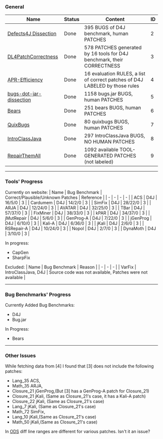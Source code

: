 ### General

| Name | Status | Content | ID |
| - | - | - | - |
| [Defects4J Dissection](https://github.com/program-repair/defects4j-dissection) | Done | 395 BUGS of D4J benchmark, human PATCHES | 2 |
| [DL4PatchCorrectness](https://github.com/TruX-DTF/DL4PatchCorrectness) | Done | 578 PATCHES generated by 16 tools for D4J benchmark, their CORRECTNESS | 3 |
| [APR-Efficiency](https://github.com/TruX-DTF/APR-Efficiency) | Done | 16 evaluation RULES, a list of correct patches of D4J LABELED by those rules | 4 |
| [bugs-dot-jar-dissection](https://github.com/tdurieux/bugs-dot-jar-dissection/tree/master) | Done | 1158 bugs.jar BUGS, human PATCHES | 5 |
| [Bears](https://github.com/bears-bugs/bears-benchmark) | Done | 251 bears BUGS, human PATCHES | 6 |
| [QuixBugs](https://github.com/jkoppel/QuixBugs) | Done | 80 quixbugs BUGS, human PATCHES | 7 |
| [IntroClassJava](https://github.com/Spirals-Team/IntroClassJava) | Done | 297 IntroClassJava BUGS, NO HUMAN PATCHES | 8 |
| [RepairThemAll](https://github.com/program-repair/RepairThemAll_experiment) | Done | 1092 available TOOL-GENERATED PATCHES (not labeled) | 9 |

---

### Tools' Progress

Currently on website:
| Name | Bug Benchmark | Correct/Plausible/Unknown Patches | Reference |
| - | - | - | - |
| ACS | D4J | 16/5/0 | 3 |
| Cardumem | D4J | 14/2/0 | 3 |
| SimFix | D4J | 28/22/0 | 3 |
| ARJA | D4J | 12/24/0 | 3 |
| AVATAR | D4J | 32/25/0 | 3 |
| TBar | D4J | 57/37/0 | 3 |
| FixMiner | D4J | 38/33/0 | 3 |
| kPAR | D4J | 34/37/0 | 3 |
| jMutRepair | D4J | 5/6/0 | 3 |
| GenProg-A | D4J | 7/22/0 | 3 |
| jGenProg | D4J | 6/10/0 | 3 |
| Kali-A | D4J | 6/36/0 | 3 |
| jKali | D4J | 2/6/0 | 3 |
| RSRepair-A | D4J | 10/24/0 | 3 |
| Nopol | D4J | 2/7/0 | 3 |
| DynaMoth | D4J | 3/10/0 | 3 |

In progress:
- CapGen
- SharpFix

Excluded:
| Name | Bug Benchmark | Reason |
| - | - | - |
| VarFix | IntroClassJava, D4J | Source code was not available, Patches were not available | 

---

### Bug Benchmarks' Progress

Currently Added Bug Benchmarks:
  - D4J
  - Bug.jar
    
In Progress:
  - Bears

---

### Other Issues

While fetching data from [4] I found that [3] does not include the following patches:
- Lang_35 ACS,
- Math_35 ARJA,
- Closure_21 jGenProg,(But [3] has a GenProg-A patch for Closure_21)
- Closure_21 jKali, (Same as Closure_21's case, it has a Kali-A patch)
- Closure_22 jKali, (Same as Closure_21's case)
- Lang_7 jKali, (Same as Closure_21's case)
- Math_72 SimFix,
- Lang_10 jKali,(Same as Closure_21's case)
- Math_50 jKali,(Same as Closure_21's case)

In [ODS](https://arxiv.org/pdf/1910.12057.pdf) diff line ranges are different for various patches. Isn't it an issue?

